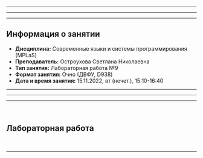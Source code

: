 ___
___
___
## Информация о занятии
- __Дисциплина:__ Современные языки и системы программирования (MPLaS)
- __Преподаватель:__ Остроухова Светлана Николаевна
- __Тип занятия:__ Лабораторная работа №9
- __Формат занятия:__ Очно (ДВФУ, D938)
- __Дата и время занятия:__ 15.11.2022, вт (нечет.), 15:10-16:40
___
___
___

&nbsp;

## Лабораторная работа

&nbsp;

___
